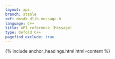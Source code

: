 ```yaml
---
layout: api
branch: stable
ref: dmsdk-dlib-message-h
language: C++
title: API reference (Message)
type: Defold C++
pagefind_exclude: true
---
```

{% include anchor_headings.html html=content %}